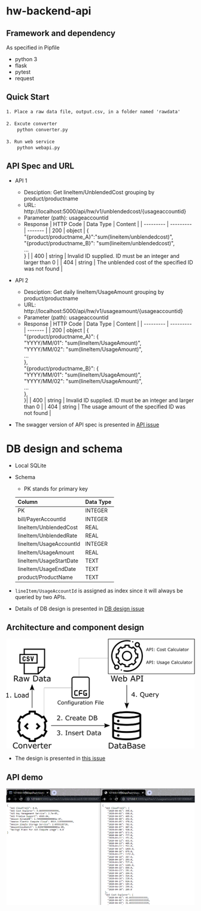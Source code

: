# hw-backend-api

## Framework and dependency
As specified in Pipfile
- python 3
- flask
- pytest
- request

## Quick Start
```
1. Place a raw data file, output.csv, in a folder named 'rawdata'

2. Excute converter
    python converter.py

3. Run web service
    python webapi.py
```

## API Spec and URL
- API 1
   - Desciption: Get lineItem/UnblendedCost grouping by product/productname
   - URL:  http://localhost:5000/api/hw/v1/unblendedcost/{usageaccountid}
   - Parameter (path): usageaccountid
   - Response
      | HTTP Code | Data Type | Content |
      | --------- | --------- | ------- |
      | 200 | object | {<br>"{product/productname_A}":"sum(lineitem/unblendedcost)",<br>"{product/productname_B}": "sum(lineitem/unblendedcost)",  <br> ...<br>} |
      | 400 | string | Invalid ID supplied. ID must be an integer and larger than 0 |
      | 404 | string | The unblended cost of the specified ID was not found |
      
- API 2
   - Desciption: Get daily lineItem/UsageAmount grouping by product/productname
   - URL:  http://localhost:5000/api/hw/v1/usageamount/{usageaccountid}
   - Parameter (path): usageaccountid
   - Response
      | HTTP Code | Data Type | Content |
      | --------- | --------- | ------- |
      | 200 | object | {<br>"{product/productname_A}": {<br>"YYYY/MM/01": "sum(lineItem/UsageAmount)",<br>"YYYY/MM/02": "sum(lineItem/UsageAmount)",<br>...<br>},<br>"{product/productname_B}": {<br>"YYYY/MM/01": "sum(lineItem/UsageAmount)",<br>"YYYY/MM/02": "sum(lineItem/UsageAmount)",<br>...<br>},<br>}|
      | 400 | string | Invalid ID supplied. ID must be an integer and larger than 0 |
      | 404 | string | The usage amount of the specified ID was not found |
    
- The swagger version of API spec is presented in [API issue](https://github.com/MOHOAzure/hw-backend-api/issues/3)

# DB design and schema
- Local SQLite
- Schema
    - PK stands for primary key
    
    | Column | Data Type |
    | -- | -- |
    | PK | INTEGER |
    | bill/PayerAccountId | INTEGER |
    | lineItem/UnblendedCost | REAL  |
    | lineItem/UnblendedRate | REAL  |
    | lineItem/UsageAccountId | INTEGER |
    | lineItem/UsageAmount | REAL  |
    | lineItem/UsageStartDate | TEXT  |
    | lineItem/UsageEndDate | TEXT |
    | product/ProductName | TEXT |
    
- `lineItem/UsageAccountId` is assigned as index since it will always be queried by two APIs.
- Details of DB design is presented in [DB design issue](https://github.com/MOHOAzure/hw-backend-api/issues/4)

## Architecture and component design
![](https://github.com/MOHOAzure/hw-backend-api/blob/master/demo-pic/architecture-and-components.png)
- The design is presented in [this issue](https://github.com/MOHOAzure/hw-backend-api/issues/8)

## API demo
![](https://github.com/MOHOAzure/hw-backend-api/blob/master/demo-pic/API-demo.png)